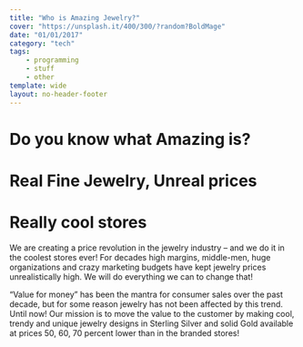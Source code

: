 ```yaml
---
title: "Who is Amazing Jewelry?"
cover: "https://unsplash.it/400/300/?random?BoldMage"
date: "01/01/2017"
category: "tech"
tags:
    - programming
    - stuff
    - other
template: wide
layout: no-header-footer
---
```


# Do you know what Amazing is?

# Real Fine Jewelry, Unreal prices

# Really cool stores

We are creating a price revolution in the jewelry industry – and we do it in the coolest stores ever! For decades high margins, middle-men, huge organizations and crazy marketing budgets have kept jewelry prices unrealistically high. We will do everything we can to change that!

“Value for money” has been the mantra for consumer sales over the past decade, but for some reason jewelry has not been affected by this trend. Until now! Our mission is to move the value to the customer by making cool, trendy and unique jewelry designs in Sterling Silver and solid Gold available at prices 50, 60, 70 percent lower than in the branded stores!
